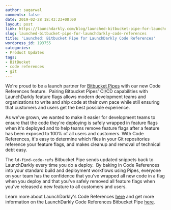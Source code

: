 ```yaml
---
author: sagarwal
comments: false
date: 2019-02-28 18:43:23+00:00
layout: post
link: https://launchdarkly.com/blog/launched-bitbucket-pipe-for-launchdarkly-code-references/
slug: launched-bitbucket-pipe-for-launchdarkly-code-references
title: 'Launched: Bitbucket Pipe for LaunchDarkly Code References'
wordpress_id: 193755
categories:
- Product Updates
tags:
- BitBucket
- code references
- git
---
```


We're proud to be a launch partner for [Bitbucket Pipes](https://bitbucket.org/blog/meet-bitbucket-pipes-30-ways-to-automate-your-ci-cd-pipeline?utm_source=launchdarkly&utm_medium=press-release&utm_campaign=bitbucket_bitbucket-pipes) with our new Code References feature.  Pairing Bitbucket Pipes' CI/CD capabilities with LaunchDarkly feature flags allows modern development teams and organizations to write and ship code at their own pace while still ensuring that customers and users get the best possible experience.

As we've grown, we wanted to make it easier for development teams to ensure that the code they're deploying is safely wrapped in feature flags when it's deployed and to help teams remove feature flags after a feature has been exposed to 100% of all users and customers. With Code References, it's easy to determine which files in your Git repositories reference your feature flags, and makes cleanup and removal of technical debt easy.

The `ld-find-code-refs` Bitbucket Pipe sends updated snippets back to LaunchDarkly every time you do a deploy.  By baking in Code References into your standard build and deployment workflows using Pipes, everyone on your team has the confidence that you've wrapped all new code in a flag when you deploy and that you've safely removed all feature flags when you've released a new feature to all customers and users.

Learn more about LaunchDarkly's Code References [here](https://docs.launchdarkly.com/v2.0/docs/git-code-references) and get more information on the LaunchDarkly Code References Bitbucket Pipe [here](https://docs.launchdarkly.com/v2.0/docs/bitbucket-pipes-coderefs).
